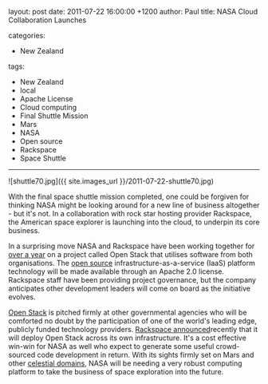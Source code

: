 layout: post
date: 2011-07-22 16:00:00 +1200
author: Paul
title: NASA Cloud Collaboration Launches

categories:
  - New Zealand

tags:
  - New Zealand
  - local
  - Apache License
  - Cloud computing
  - Final Shuttle Mission
  - Mars
  - NASA
  - Open source
  - Rackspace
  - Space Shuttle

----

![shuttle70.jpg]({{ site.images_url }}/2011-07-22-shuttle70.jpg)

With the final space shuttle mission completed, one could be forgiven for thinking NASA might be looking around for a new line of business altogether - but it's not. In a collaboration with rock star hosting provider Rackspace, the American space explorer is launching into the cloud, to underpin its core business.

In a surprising move NASA and Rackspace have been working together for [over a year](http://archived.link/http://www.rackspace.com/cloud/blog/2011/07/19/what-a-year%C2%A0-openstack-at-one/) on a project called Open Stack that utilises software from both organisations. The [open source](https://iwantmyname.co.nz/services/open-source/)  infrastructure-as-a-service (IaaS) platform technology will be made available through an Apache 2.0 license. Rackspace staff have been providing project governance, but the company anticipates other development leaders will come on board as the initiative evolves.

[Open Stack](http://www.openstack.org/) is pitched firmly at other governmental agencies who will be comforted no doubt by the participation of one of the world's leading edge, publicly funded technology providers. [Rackspace announced](http://archived.link/http://www.networkworld.com/news/2011/072111-rackspace-cloud-openstack.html)recently that it will deploy Open Stack across its own infrastructure. It's a cost effective win-win for NASA as well who expect to generate some useful crowd-sourced code development in return. With its sights firmly set on Mars and other [celestial domains](https://iwantmyname.co.nz/domains/io-domain-name-registration-for-british-indian-ocean-territory), NASA will be needing a very robust computing platform to take the business of space exploration into the future.
